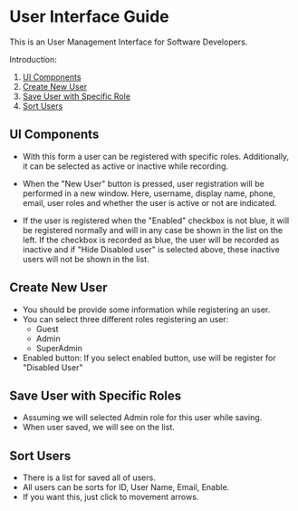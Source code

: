 # User Interface Guide

This is an User Management Interface for Software Developers.

Introduction:
1. [UI Components](#UI-Components)
2. [Create New User](#CreateNewUser)
3. [Save User with Specific Role](#Save-User-with-Specific-Roles)
4. [Sort Users](#Sort-Users)


## UI Components

- With this form a user can be registered with specific roles. Additionally, it can be selected as active or inactive while recording.
  
- When the "New User" button is pressed, user registration will be performed in a new window. Here, username, display name, phone, email, user roles and whether the user is active or not are indicated.
  
- If the user is registered when the "Enabled" checkbox is not blue, it will be registered normally and will in any case be shown in the list on the left. If the checkbox is recorded as blue, the user will be recorded as inactive and if "Hide Disabled user" is selected above, these inactive users will not be shown in the list.
  
## Create New User

- You should be provide some information while registering an user.
- You can select three different roles registering an user:
     - Guest
     - Admin
     - SuperAdmin
- Enabled button: If you select enabled button, use will be register for "Disabled User"

## Save User with Specific Roles

- Assuming we will selected Admin role for this user while saving.
- When user saved, we will see on the list.

## Sort Users

- There is a list for saved all of users.
- All users can be sorts for ID, User Name, Email, Enable.
- If you want this, just click to movement arrows.
